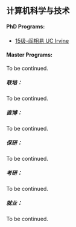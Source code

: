 ## 计算机科学与技术

#### PhD Programs:

  - [15级-阎相易 UC Irvine](个人申请总结/计算机科学与工程系/[US]-15-阎相易)

#### Master Programs:

To be continued.

##### 联培：

To be continued.

##### 直博：

To be continued.

##### 保研：

To be continued.

##### 考研：

To be continued.

##### 就业：

To be continued.
